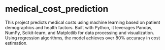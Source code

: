 # medical_cost_prediction
This project predicts medical costs using machine learning based on patient demographics and health factors. Built with Python, it leverages Pandas, NumPy, Scikit-learn, and Matplotlib for data processing and visualization. Using regression algorithms, the model achieves over 80% accuracy in cost estimation.
